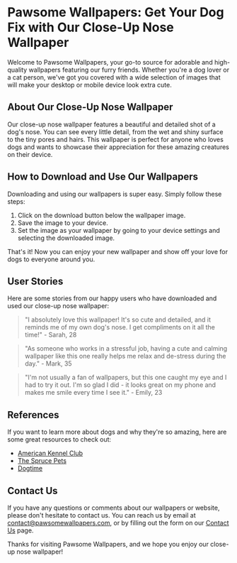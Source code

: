 <!--
Write me content for website with wallpaper which alt text is:

"A close-up of a dog’s nose"

The name/title of the page should not be 1:1 copy of the alt text but rather a real content of the website which is using this wallpaper.

- Use markdown format 
- Start with the heading
- The content should look like a real website 
- Include real sections like references, contact, user stories, etc. use things relevant to the page purpose.
- Feel free to use structure like headings, bullets, numbering, blockquotes, paragraphs, horizontal lines, etc.
- You can use formatting like bold or _italic_
- You can include UTF-8 emojis
- Links should be only #hash anchors (and you can refer to the document itself)
- Do not include images
-->

<!--font:"Open Sans"-->

# Pawsome Wallpapers: Get Your Dog Fix with Our Close-Up Nose Wallpaper

Welcome to Pawsome Wallpapers, your go-to source for adorable and high-quality wallpapers featuring our furry friends. Whether you're a dog lover or a cat person, we've got you covered with a wide selection of images that will make your desktop or mobile device look extra cute.

## About Our Close-Up Nose Wallpaper

Our close-up nose wallpaper features a beautiful and detailed shot of a dog's nose. You can see every little detail, from the wet and shiny surface to the tiny pores and hairs. This wallpaper is perfect for anyone who loves dogs and wants to showcase their appreciation for these amazing creatures on their device.

## How to Download and Use Our Wallpapers

Downloading and using our wallpapers is super easy. Simply follow these steps:

1. Click on the download button below the wallpaper image.
2. Save the image to your device.
3. Set the image as your wallpaper by going to your device settings and selecting the downloaded image.

That's it! Now you can enjoy your new wallpaper and show off your love for dogs to everyone around you.

## User Stories

Here are some stories from our happy users who have downloaded and used our close-up nose wallpaper:

> "I absolutely love this wallpaper! It's so cute and detailed, and it reminds me of my own dog's nose. I get compliments on it all the time!" - Sarah, 28

> "As someone who works in a stressful job, having a cute and calming wallpaper like this one really helps me relax and de-stress during the day." - Mark, 35

> "I'm not usually a fan of wallpapers, but this one caught my eye and I had to try it out. I'm so glad I did - it looks great on my phone and makes me smile every time I see it." - Emily, 23

## References

If you want to learn more about dogs and why they're so amazing, here are some great resources to check out:

- [American Kennel Club](#)
- [The Spruce Pets](#)
- [Dogtime](#)

## Contact Us

If you have any questions or comments about our wallpapers or website, please don't hesitate to contact us. You can reach us by email at [contact@pawsomewallpapers.com](mailto:contact@pawsomewallpapers.com), or by filling out the form on our [Contact Us](#) page.

Thanks for visiting Pawsome Wallpapers, and we hope you enjoy our close-up nose wallpaper!
